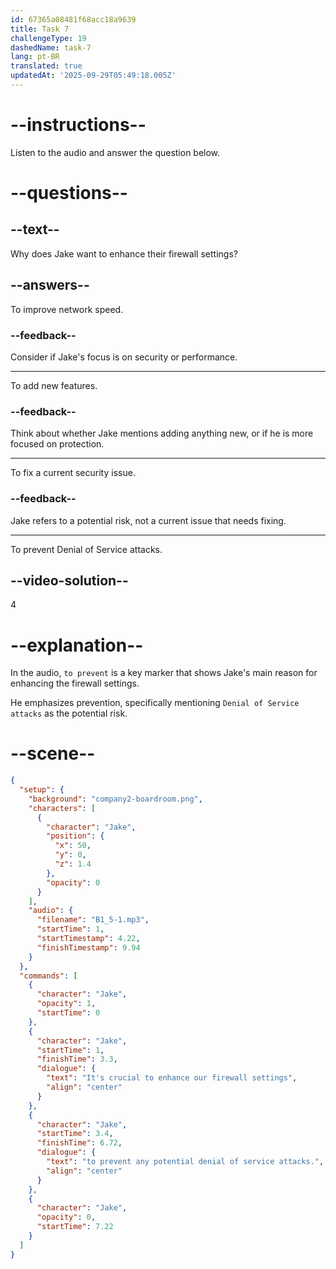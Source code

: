 ```yaml
---
id: 67365a08481f68acc18a9639
title: Task 7
challengeType: 19
dashedName: task-7
lang: pt-BR
translated: true
updatedAt: '2025-09-29T05:49:18.005Z'
---
```


<!-- (Audio) Jake: It's crucial to enhance our firewall settings to prevent any potential denial of service attacks. -->

# --instructions--

Listen to the audio and answer the question below.

# --questions--

## --text--

Why does Jake want to enhance their firewall settings?

## --answers--

To improve network speed.

### --feedback--

Consider if Jake's focus is on security or performance.

---

To add new features.

### --feedback--

Think about whether Jake mentions adding anything new, or if he is more focused on protection.

---

To fix a current security issue.

### --feedback--

Jake refers to a potential risk, not a current issue that needs fixing.

---

To prevent Denial of Service attacks.

## --video-solution--

4

# --explanation--

In the audio, `to prevent` is a key marker that shows Jake's main reason for enhancing the firewall settings. 

He emphasizes prevention, specifically mentioning `Denial of Service attacks` as the potential risk.

# --scene--

```json
{
  "setup": {
    "background": "company2-boardroom.png",
    "characters": [
      {
        "character": "Jake",
        "position": {
          "x": 50,
          "y": 0,
          "z": 1.4
        },
        "opacity": 0
      }
    ],
    "audio": {
      "filename": "B1_5-1.mp3",
      "startTime": 1,
      "startTimestamp": 4.22,
      "finishTimestamp": 9.94
    }
  },
  "commands": [
    {
      "character": "Jake",
      "opacity": 1,
      "startTime": 0
    },
    {
      "character": "Jake",
      "startTime": 1,
      "finishTime": 3.3,
      "dialogue": {
        "text": "It's crucial to enhance our firewall settings",
        "align": "center"
      }
    },
    {
      "character": "Jake",
      "startTime": 3.4,
      "finishTime": 6.72,
      "dialogue": {
        "text": "to prevent any potential denial of service attacks.",
        "align": "center"
      }
    },
    {
      "character": "Jake",
      "opacity": 0,
      "startTime": 7.22
    }
  ]
}
```

